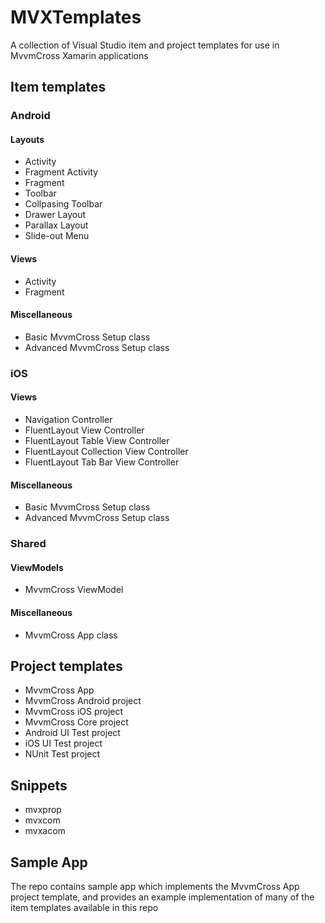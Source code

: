 MVXTemplates
======

A collection of Visual Studio item and project templates for use in MvvmCross Xamarin applications


## Item templates


### Android

#### Layouts

* Activity
* Fragment Activity
* Fragment
* Toolbar
* Collpasing Toolbar
* Drawer Layout
* Parallax Layout
* Slide-out Menu

#### Views

* Activity
* Fragment

#### Miscellaneous

* Basic MvvmCross Setup class
* Advanced MvvmCross Setup class


### iOS

#### Views

* Navigation Controller
* FluentLayout View Controller
* FluentLayout Table View Controller
* FluentLayout Collection View Controller
* FluentLayout Tab Bar View Controller

#### Miscellaneous

* Basic MvvmCross Setup class
* Advanced MvvmCross Setup class


### Shared

#### ViewModels

* MvvmCross ViewModel

#### Miscellaneous

* MvvmCross App class


## Project templates


* MvvmCross App
* MvvmCross Android project
* MvvmCross iOS project
* MvvmCross Core project
* Android UI Test project
* iOS UI Test project
* NUnit Test project


## Snippets


* mvxprop
* mvxcom
* mvxacom

## Sample App


The repo contains sample app which implements the MvvmCross App project template, and provides an example implementation of many of the item templates available in this repo